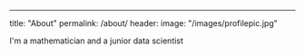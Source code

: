 ---
title: "About"
permalink: /about/
header:
  image: "/images/profilepic.jpg"

I'm a mathematician and a junior data scientist
